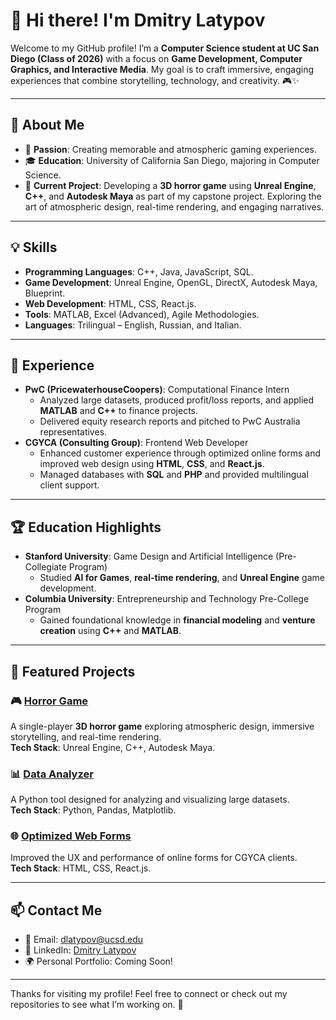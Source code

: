 # 👋 Hi there! I'm Dmitry Latypov

Welcome to my GitHub profile! I’m a **Computer Science student at UC San Diego (Class of 2026)** with a focus on **Game Development, Computer Graphics, and Interactive Media**. My goal is to craft immersive, engaging experiences that combine storytelling, technology, and creativity. 🎮✨

---

## 🚀 About Me
- 🌟 **Passion**: Creating memorable and atmospheric gaming experiences.
- 🎓 **Education**: University of California San Diego, majoring in Computer Science.
- 🧩 **Current Project**: Developing a **3D horror game** using **Unreal Engine**, **C++**, and **Autodesk Maya** as part of my capstone project. Exploring the art of atmospheric design, real-time rendering, and engaging narratives.

---

## 💡 Skills
- **Programming Languages**: C++, Java, JavaScript, SQL.
- **Game Development**: Unreal Engine, OpenGL, DirectX, Autodesk Maya, Blueprint.
- **Web Development**: HTML, CSS, React.js.
- **Tools**: MATLAB, Excel (Advanced), Agile Methodologies.
- **Languages**: Trilingual – English, Russian, and Italian.

---

## 💼 Experience
- **PwC (PricewaterhouseCoopers)**: Computational Finance Intern  
   - Analyzed large datasets, produced profit/loss reports, and applied **MATLAB** and **C++** to finance projects.  
   - Delivered equity research reports and pitched to PwC Australia representatives.  
- **CGYCA (Consulting Group)**: Frontend Web Developer  
   - Enhanced customer experience through optimized online forms and improved web design using **HTML**, **CSS**, and **React.js**.  
   - Managed databases with **SQL** and **PHP** and provided multilingual client support.

---

## 🏆 Education Highlights
- **Stanford University**: Game Design and Artificial Intelligence (Pre-Collegiate Program)  
   - Studied **AI for Games**, **real-time rendering**, and **Unreal Engine** game development.  
- **Columbia University**: Entrepreneurship and Technology Pre-College Program  
   - Gained foundational knowledge in **financial modeling** and **venture creation** using **C++** and **MATLAB**.

---

## 🌟 Featured Projects
### 🎮 [Horror Game](#)
A single-player **3D horror game** exploring atmospheric design, immersive storytelling, and real-time rendering.  
**Tech Stack**: Unreal Engine, C++, Autodesk Maya.  

### 📊 [Data Analyzer](#)
A Python tool designed for analyzing and visualizing large datasets.  
**Tech Stack**: Python, Pandas, Matplotlib.  

### 🌐 [Optimized Web Forms](#)
Improved the UX and performance of online forms for CGYCA clients.  
**Tech Stack**: HTML, CSS, React.js.  

---

## 📫 Contact Me
- 📧 Email: [dlatypov@ucsd.edu](mailto:dlatypov@ucsd.edu)
- 💼 LinkedIn: [Dmitry Latypov](https://www.linkedin.com/in/dmitry-latypov-186918276/)
- 🌍 Personal Portfolio: Coming Soon!  

---

Thanks for visiting my profile! Feel free to connect or check out my repositories to see what I’m working on. 🚀

